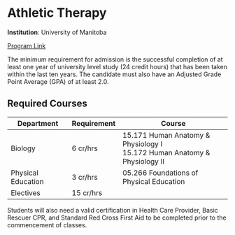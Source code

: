 # Athletic Therapy

**Institution**: University of Manitoba

[Program Link](https://umanitoba.ca/explore/programs-of-study/athletic-therapy-bkin)

The minimum requirement for admission is the successful completion of at least one year of university level study (24 credit hours) that has been taken within the last ten years. The candidate must also have an Adjusted Grade Point Average (GPA) of at least 2.0.

## Required Courses ##

| Department         | Requirement | Course                                                                      |
|--------------------|-------------|-----------------------------------------------------------------------------|
| Biology            | 6 cr/hrs    | 15.171 Human Anatomy & Physiology I<br>15.172 Human Anatomy & Physiology II |
| Physical Education | 3 cr/hrs    | 05.266 Foundations of Physical Education                                    |
| Electives          | 15 cr/hrs   |      

Students will also need a valid certification in Health Care Provider, Basic Rescuer CPR, and Standard Red Cross First Aid to be completed prior to the commencement of classes.
